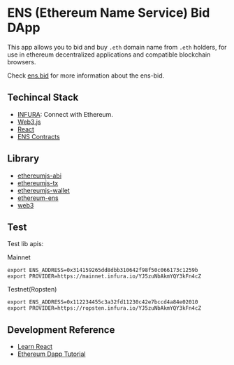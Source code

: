 # ENS (Ethereum Name Service) Bid DApp 
This app allows you to bid and buy `.eth` domain name from `.eth` holders, for use in ethereum decentralized applications and compatible blockchain browsers.

Check [ens.bid](http://ens.bid) for more information about the ens-bid.

## Techincal Stack
- [INFURA](https://infura.io): Connect with Ethereum.
- [Web3.js](https://github.com/ethereum/web3.js/)
- [React](https://facebook.github.io/react/)
- [ENS Contracts](https://github.com/ethereum/ens)

## Library
- [ethereumjs-abi](https://github.com/ethereumjs/ethereumjs-abi)
- [ethereumjs-tx](https://github.com/ethereumjs/ethereumjs-tx)
- [ethereumjs-wallet](https://github.com/ethereumjs/ethereumjs-wallet)
- [ethereum-ens](https://www.npmjs.com/package/ethereum-ens)
- [web3](https://www.npmjs.com/package/web3)

## Test 

Test lib apis:  
  
Mainnet
```
export ENS_ADDRESS=0x314159265dd8dbb310642f98f50c066173c1259b
export PROVIDER=https://mainnet.infura.io/YJ5zuNbAkmYQY3kFn4cZ
```
  
Testnet(Ropsten)
```
export ENS_ADDRESS=0x112234455c3a32fd11230c42e7bccd4a84e02010
export PROVIDER=https://ropsten.infura.io/YJ5zuNbAkmYQY3kFn4cZ
```

## Development Reference
- [Learn React](https://zhuanlan.zhihu.com/p/23412169)
- [Ethereum Dapp Tutorial](https://medium.com/taipei-ethereum-meetup/ethereum-dapp-tutorial-push-button-cae3810086a4)
